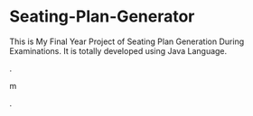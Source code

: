 # Seating-Plan-Generator

This is My Final Year Project of Seating Plan Generation During Examinations. It is totally developed using Java Language.















.
















m



































































































































































































































































































.






































